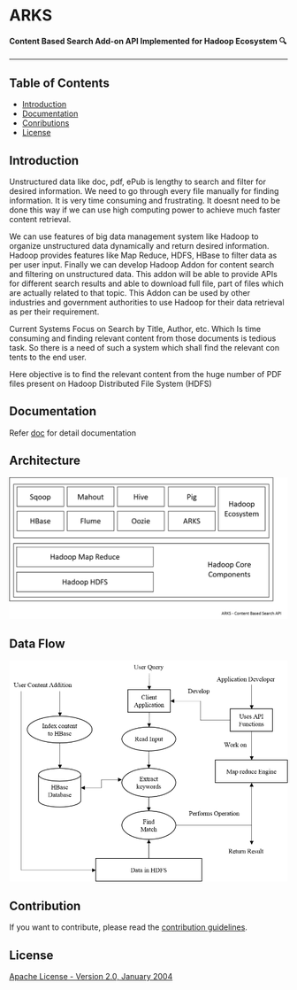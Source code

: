 # ARKS

#### Content Based Search Add-on API Implemented for Hadoop Ecosystem :mag:

---


## Table of Contents

- [Introduction](#introduction)
- [Documentation](#documentation)
- [Conributions](#contribution)
- [License](#license)



## Introduction

Unstructured data like doc, pdf, ePub is lengthy to search and filter for desired information. We need to go through every file manually for finding information. It is very time consuming and frustrating. It doesnt need to be done this way if we can use high computing power to achieve much faster content retrieval.

We can use features of big data management system like Hadoop to organize unstructured data dynamically and return desired information. Hadoop provides features like Map Reduce, HDFS, HBase to filter data as per user input. Finally we can
develop Hadoop Addon for content search and filtering on unstructured data. This
addon will be able to provide APIs for different search results and able to download full file, part of files which are actually related to that topic.
This Addon can be used by other industries and government authorities to use Hadoop
for their data retrieval as per their requirement.

Current Systems Focus on Search by Title, Author, etc. Which Is time consuming and
finding relevant content from those documents is tedious task. So there is a need of such a system which shall find the relevant con tents to the end user.

Here objective is to find the relevant content from the huge number of PDF files present on Hadoop Distributed File System (HDFS)


## Documentation

Refer [doc](https://github.com/arks-api/arks-api/tree/master/doc) for detail documentation


## Architecture

![Architecture Diagram](https://raw.githubusercontent.com/arks-api/arks-api/master/doc/assignments/final-report-new-format/cbsa-layer-architecture.png)


## Data Flow

![Data Flow Diagram](https://raw.githubusercontent.com/arks-api/arks-api/master/doc/assignments/final-report-new-format/data_flow.png)


## Contribution
If you want to contribute, please read the [contribution guidelines](contributing.md).


## License

[Apache License - Version 2.0, January 2004](https://github.com/arks-api/arks-api/blob/master/LICENSE.txt)

